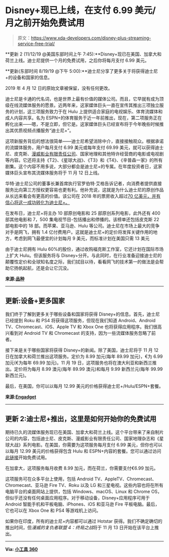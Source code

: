 # Disney+现已上线，在支付 6.99 美元/月之前开始免费试用

> 原文：<https://www.xda-developers.com/disney-plus-streaming-service-free-trial/>

**更新 2 (11/12/19 @美国东部时间上午 7:45):**Disney+现已在美国、加拿大和荷兰上线。迪士尼提供一个月的免费试用，之后你将每月支付 6.99 美元。

**更新(东部时间 8/19/19 @下午 5:00):**迪士尼分享了更多关于将获得迪士尼+的设备和国家的信息。

2019 年 4 月 12 日的原始文章被保留，没有任何更改。

迪士尼是卡通的代名词，也是世界上最有价值的媒体公司。而且，它早就有成为顶级在线流媒体服务的愿景。近两年来，这家媒体巨头一直在宣传其推出三项独立服务的计划，这三项服务致力于在 Hulu 上提供适合家庭的电视娱乐、体育流媒体和成人内容共享。名为 ESPN+的体育服务于近一年前推出，现在，第二项服务正在孵化出来——嗯，不是立即，但它是。这家媒体巨头已经宣布将于今年晚些时候推出其优质视频点播服务“迪士尼+”。

这项新服务背后的想法很简单——迪士尼希望消除中介，直接接触观众。根据承诺的流媒体服务，用户每月支付 6.99 美元或每年支付 69.99 美元，就可以获得迪士尼、皮克斯、[漫威影业有限责任公司](https://www.xda-developers.com/download-playground-2-0-ar-stickers-marvel/)、国家地理和其他特许经营商的电影或电视剧等内容。它还将主持《T2》、《星球大战》、《T3》和《T4》、《辛普森一家》的所有剧集。这个内容不用多说，大部分都会是迪士尼+的专属。在年度投资者日，这家媒体巨头宣布其流媒体服务将于 11 月 12 日上线。

华特·迪士尼公司的董事长兼首席执行官罗伯特·艾格告诉记者，向消费者提供直接服务比向第三方授权更容易也更有利。他补充说，这就是为什么迪士尼的原创作品从长远来看会有更高的价值。该公司在 2018 年的票房收入超过[70 亿美元，并有信心将这一成功转化为迪士尼+。](https://www.thewaltdisneycompany.com/the-walt-disney-studios-hits-7-billion-in-global-box-office-for-2018/)

在发布日，迪士尼+将主办 10 部原创电影和 25 部原创系列电影，此外还有 400 部其他电影和 7，500 集电视节目-包括播出和停播的。该榜单还包括皮克斯 22 部电影中的 18 部。而苹果、亚马逊、Hulu 等公司。迪士尼在市场上最大的竞争对手是网飞，拥有 1.4 亿付费用户。这就是迪士尼+的定价将发挥关键作用的地方，考虑到网飞最便宜的计划每月 9 美元，而标准计划在美国只需 13 美元

由于迪士尼拥有 Hulu 60%的股份，通过收购福克斯工作室，它还计划在国际市场上扩大 Hulu。但该服务将与 Disney+分开。与此同时，在行业准备迎接迪士尼的颠覆性定价和全球知名度之际，我们拭目以待，看看网飞的技术第一的做法是会帮助它扬帆起航，还是会让它沉没。

**来源:[品种](https://variety.com/2019/digital/news/disney-plus-streaming-launch-date-pricing-1203187007/)**

* * *

## 更新:设备+更多国家

我们终于了解到更多关于哪些设备和国家将获得 Disney+的信息。首先，迪士尼已经提到 Roku 和 PS4 将获得这项服务，但现在我们知道 Android、Android TV、Chromecast、iOS、Apple TV 和 Xbox One 也将获得应用程序。我们很高兴看到对 Android TV 和 Chromecast 的支持，因为一些流媒体服务忽略了前者。

接下来是关于哪些国家将获得 Disney+的新闻。除了美国，迪士尼将于 11 月 12 日在加拿大和荷兰推出这项服务。定价为 8.99 加元(每年 89.99 加元)，€为 6.99 加元(€为每年 69.99 加元)。11 月 19 日，这项服务也将在澳大利亚和新西兰推出。定价将为每月 8.99 澳元(每年 89.99 澳元)和每月 9.99 新西兰元(每年 99.99 新西兰元)。

最后，在美国，你可以以每月 12.99 美元的价格获得迪士尼+/Hulu/ESPN+套餐。

**来源:[Engadget](https://www.engadget.com/2019/08/19/disney-plus-ios-apple-tv-android-xbox-one-canada-netherlands-australia-new-zealand/)**

* * *

## 更新 2:迪士尼+推出，这里是如何开始你的免费试用

期待已久的流媒体服务现已在美国、加拿大和荷兰上线。这个平台带来了来自制片公司的内容，包括迪士尼、皮克斯、漫威影业有限责任公司、国家地理杂志和《星球大战》系列电影。在美国，你需要为这项服务每月支付 6.99 美元，但你也可以以每月 12.99 美元的价格获得包含 Hulu 和 ESPN+内容的套餐。您可以通过访问[此链接](https://www.disneyplus.com/welcome/bundle)开始免费试用。

在加拿大，这项服务每月收费 8.99 加元，而在荷兰，你需要支付€6.99 加元。

这项服务可在众多平台上使用，包括 Android TV、AppleTV、Chromecast、Chromecast、亚马逊 Fire TV、Roku 以及 LG 和三星电视。这些内容也将在所有电脑平台的桌面网站上提供，包括 Windows、macOS、Linux 和 Chrome OS，但似乎还没有任何桌面应用程序。对于移动设备，Disney+应用程序可用于 Android 智能手机和平板电脑、iPhones、iOS 和亚马逊 Fire 平板电脑。最后，它也可以在 Xbox One 和 PS4 等游戏机上访问。

如果你在印度，所有的迪士尼+内容都可以通过 Hotstar 获得。我们不确定确切的推出时间，但*漫威的复仇者联盟 4：终局之战*将于 11 月 13 日开始在该平台上推出。

* * *

**Via: [小工具 360](https://gadgets.ndtv.com/entertainment/news/avengers-endgame-hotstar-india-full-movie-streaming-download-2130567)**